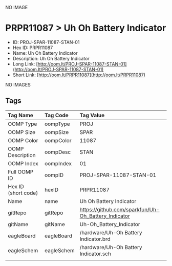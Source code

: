 


  
NO IMAGE  
# PRPR11087 > Uh Oh Battery Indicator

- ID: PROJ-SPAR-11087-STAN-01
- Hex ID: PRPR11087
- Name: Uh Oh Battery Indicator
- Description: Uh Oh Battery Indicator
- Long Link: [http://oom.lt/PROJ-SPAR-11087-STAN-01](http://oom.lt/PROJ-SPAR-11087-STAN-01)
- Short Link: [http://oom.lt/PRPR11087](http://oom.lt/PRPR11087)
  
NO IMAGES  
## Tags
  

|Tag Name|Tag Code|Tag Value|
| :--- | :--- | :--- |
|OOMP Type|oompType|PROJ|
|OOMP Size|oompSize|SPAR|
|OOMP Color|oompColor|11087|
|OOMP Description|oompDesc|STAN|
|OOMP Index|oompIndex|01|
|Full OOMP ID|oompID|PROJ-SPAR-11087-STAN-01|
|Hex ID (short code)|hexID|PRPR11087|
|Name|name|Uh Oh Battery Indicator|
|gitRepo|gitRepo|https://github.com/sparkfun/Uh-Oh_Battery_Indicator|
|gitName|gitName|Uh-Oh_Battery_Indicator|
|eagleBoard|eagleBoard|/hardware/Uh-Oh Battery Indicator.brd|
|eagleSchem|eagleSchem|/hardware/Uh-Oh Battery Indicator.sch|
||||
